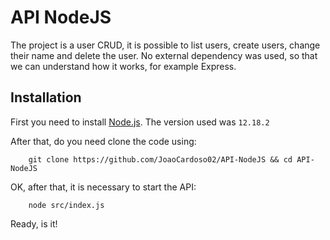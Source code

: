 # API NodeJS

The project is a user CRUD, it is possible to list users, create users, change their name and delete the user. No external dependency was used, so that we can understand how it works, for example Express.


## Installation

First you need to install [Node.js](https://nodejs.org/). The version used was `12.18.2`

After that, do you need clone the code using:

```
    git clone https://github.com/JoaoCardoso02/API-NodeJS && cd API-NodeJS
```

OK, after that, it is necessary to start the API:

```
    node src/index.js
```

Ready, is it!
